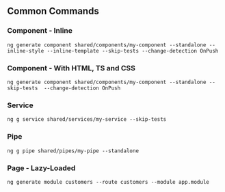 ## Common Commands


### Component - Inline
```shell
ng generate component shared/components/my-component --standalone --inline-style --inline-template --skip-tests --change-detection OnPush
```

### Component - With HTML, TS and CSS
```shell
ng generate component shared/components/my-component --standalone --skip-tests  --change-detection OnPush
```

### Service
```shell
ng g service shared/services/my-service --skip-tests
```

### Pipe
```shell
ng g pipe shared/pipes/my-pipe --standalone
```

### Page - Lazy-Loaded
```shell
ng generate module customers --route customers --module app.module
```
